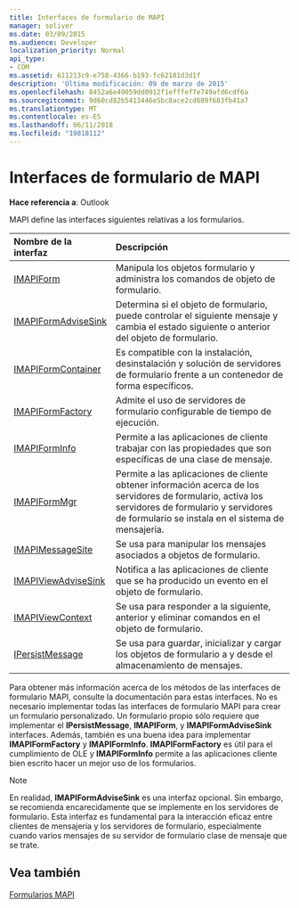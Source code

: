 ```yaml
---
title: Interfaces de formulario de MAPI
manager: soliver
ms.date: 03/09/2015
ms.audience: Developer
localization_priority: Normal
api_type:
- COM
ms.assetid: 611213c9-e758-4366-b193-fc62181d3d1f
description: 'Última modificación: 09 de marzo de 2015'
ms.openlocfilehash: 8452a6e49059dd0912f1efffef7e749afd6cdf6a
ms.sourcegitcommit: 9d60cd82b5413446e5bc8ace2cd689f683fb41a7
ms.translationtype: MT
ms.contentlocale: es-ES
ms.lasthandoff: 06/11/2018
ms.locfileid: "19818112"
---
```

# <a name="mapi-form-interfaces"></a>Interfaces de formulario de MAPI

  
  
**Hace referencia a**: Outlook 
  
MAPI define las interfaces siguientes relativas a los formularios.
  
|**Nombre de la interfaz**|**Descripción**|
|:-----|:-----|
|[IMAPIForm](imapiformiunknown.md) <br/> |Manipula los objetos formulario y administra los comandos de objeto de formulario.  <br/> |
|[IMAPIFormAdviseSink](imapiformadvisesinkiunknown.md) <br/> |Determina si el objeto de formulario, puede controlar el siguiente mensaje y cambia el estado siguiente o anterior del objeto de formulario.  <br/> |
|[IMAPIFormContainer](imapiformcontaineriunknown.md) <br/> |Es compatible con la instalación, desinstalación y solución de servidores de formulario frente a un contenedor de forma específicos.  <br/> |
|[IMAPIFormFactory](imapiformfactoryiunknown.md) <br/> |Admite el uso de servidores de formulario configurable de tiempo de ejecución.  <br/> |
|[IMAPIFormInfo](imapiforminfoimapiprop.md) <br/> |Permite a las aplicaciones de cliente trabajar con las propiedades que son específicas de una clase de mensaje.  <br/> |
|[IMAPIFormMgr](imapiformmgriunknown.md) <br/> |Permite a las aplicaciones de cliente obtener información acerca de los servidores de formulario, activa los servidores de formulario y servidores de formulario se instala en el sistema de mensajería.  <br/> |
|[IMAPIMessageSite](imapimessagesiteiunknown.md) <br/> |Se usa para manipular los mensajes asociados a objetos de formulario.  <br/> |
|[IMAPIViewAdviseSink](imapiviewadvisesinkiunknown.md) <br/> |Notifica a las aplicaciones de cliente que se ha producido un evento en el objeto de formulario.  <br/> |
|[IMAPIViewContext](imapiviewcontextiunknown.md) <br/> |Se usa para responder a la siguiente, anterior y eliminar comandos en el objeto de formulario.  <br/> |
|[IPersistMessage](ipersistmessageiunknown.md) <br/> |Se usa para guardar, inicializar y cargar los objetos de formulario a y desde el almacenamiento de mensajes.  <br/> |
   
Para obtener más información acerca de los métodos de las interfaces de formulario MAPI, consulte la documentación para estas interfaces. No es necesario implementar todas las interfaces de formulario MAPI para crear un formulario personalizado. Un formulario propio sólo requiere que implementar el **IPersistMessage**, **IMAPIForm**, y **IMAPIFormAdviseSink** interfaces. Además, también es una buena idea para implementar **IMAPIFormFactory** y **IMAPIFormInfo**. **IMAPIFormFactory** es útil para el cumplimiento de OLE y **IMAPIFormInfo** permite a las aplicaciones cliente bien escrito hacer un mejor uso de los formularios. 
  
> [!NOTE]
> En realidad, **IMAPIFormAdviseSink** es una interfaz opcional. Sin embargo, se recomienda encarecidamente que se implemente en los servidores de formulario. Esta interfaz es fundamental para la interacción eficaz entre clientes de mensajería y los servidores de formulario, especialmente cuando varios mensajes de su servidor de formulario clase de mensaje que se trate. 
  
## <a name="see-also"></a>Vea también



[Formularios MAPI](mapi-forms.md)

